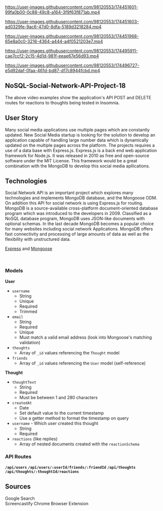 https://user-images.githubusercontent.com/98120553/174451601-99fa0b00-0c88-49c8-a164-3f9f63f871ab.mp4 

https://user-images.githubusercontent.com/98120553/174451603-ad0329fe-9ac6-47d0-8dfa-5189d3218284.mp4

https://user-images.githubusercontent.com/98120553/174451968-65e8a0c0-3216-4364-a444-a4f0521203e7.mp4

https://user-images.githubusercontent.com/98120553/174495911-cae7ccf2-2c15-4d1d-981f-eeae67e56d93.mp4

https://user-images.githubusercontent.com/98120553/174496727-e5d92daf-0faa-461d-bd87-d17c8944fcbd.mp4


## NoSQL-Social-Network-API-Project-18

The above video examples show the application's API POST and DELETE routes for reactions to thoughts being tested in Insomnia.

## User Story

Many social media applications use multiple pages which are constantly updated. New Social Media startup is looking for the solution to develop an application capable of handling large number data which is dynamically updated on the multiple pages across the platform. The projects requires a use of a data base with Express.js. Express.js is a back end web application framework for Node.js.  It was released in 2010 as free and open-source software under the MIT License. This framework would be a great combination with the MongoDB to develop this social media apllications.

## Technologies

Social Network API is an important project which explores many technologies and implements MongoDB database, and the Mongoose ODM. On addition this API for social network is using Express.js for routing. MongoDB is a source-available cross-platform document-oriented database program which was introduced to the developers in 2009. Classified as a NoSQL database program, MongoDB uses JSON-like documents with optional schemas. In the last decade MongoDB becomes a popular choice for many websites including social network Applications. MongoDB offers fast connectivity and processing of large amounts of data as well as the flexibility with unstructured data. 

[Express](https://www.npmjs.com/package/express) and [Mongoose](https://www.npmjs.com/package/mongoose)

 </br>


### Models

**User**

* `username`
    * String
    * Unique
    * Required
    * Trimmed
* `email`
    * String
    * Required
    * Unique
    * Must match a valid email address (look into Mongoose's matching validation)
* `thoughts`
    * Array of `_id` values referencing the `Thought` model
* `friends`
    * Array of `_id` values referencing the `User` model (self-reference)

**Thought**
* `thoughtText`
    * String
    * Required
    * Must be between 1 and 280 characters
* `createdAt`
    * Date
    * Set default value to the current timestamp
    * Use a getter method to format the timestamp on query
* `username` - Which user created this thought
    * String
    * Required
* `reactions` (like replies)
    * Array of nested documents created with the `reactionSchema`

### API Routes

**`/api/users`**
**`/api/users/:userId/friends/:friendId`**
**`/api/thoughts`**
**`/api/thoughts/:thoughtId/reactions`**

## Sources
Google Search </br>
Screencastify Chrome Browser Extension </br>
